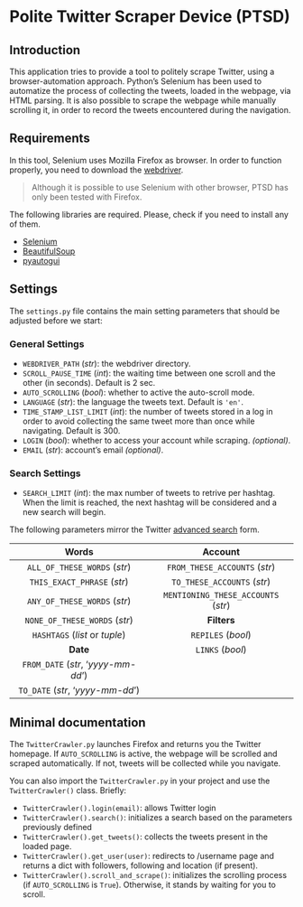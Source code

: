 <h1 id="polite-twitter-scraper-device-ptsd">Polite Twitter Scraper Device (PTSD)</h1>
<h2 id="introduction">Introduction</h2>
<p>This application tries to provide a tool to politely scrape Twitter, using a browser-automation approach. Python’s Selenium has been used to automatize the process of collecting the tweets, loaded in the webpage, via HTML parsing. It is also possible to scrape the webpage while manually scrolling it, in order to record the tweets encountered during the navigation.</p>
<h2 id="requirements">Requirements</h2>
<p>In this  tool, Selenium uses Mozilla Firefox as browser. In order to function properly, you need to download the <a href="%5Bhttps://github.com/mozilla/geckodriver/releases%5D(https://github.com/mozilla/geckodriver/releases)">webdriver</a>.</p>
<blockquote>
<p>Although it is possible to use Selenium with other browser, PTSD has only been tested with Firefox.</p>
</blockquote>
<p>The following libraries are required. Please, check if you need to install any of them.</p>
<ul>
<li><a href="https://pypi.org/project/selenium/">Selenium</a></li>
<li><a href="https://pypi.org/project/beautifulsoup4/">BeautifulSoup</a></li>
<li><a href="https://pypi.org/project/PyAutoGUI/">pyautogui</a></li>
</ul>
<h2 id="settings">Settings</h2>
<p>The <code>settings.py</code> file contains the main setting parameters that should be adjusted before we start:</p>
<h3 id="general-settings">General Settings</h3>
<ul>
<li><code>WEBDRIVER_PATH</code> (<em>str</em>): the webdriver directory.</li>
<li><code>SCROLL_PAUSE_TIME</code> (<em>int</em>): the waiting time between one scroll and the other (in seconds). Default is 2 sec.</li>
<li><code>AUTO_SCROLLING</code> (<em>bool</em>): whether to active the auto-scroll mode.</li>
<li><code>LANGUAGE</code> (<em>str</em>): the language the tweets text. Default is <code>'en'</code>.</li>
<li><code>TIME_STAMP_LIST_LIMIT</code>  (<em>int</em>): the number of tweets stored in a log in order to avoid collecting the same tweet more than once while navigating. Default is 300.</li>
<li><code>LOGIN</code> (<em>bool</em>): whether to access your account while scraping. <em>(optional)</em>.</li>
<li><code>EMAIL</code> (<em>str</em>): account’s email <em>(optional)</em>.</li>
</ul>
<h3 id="search-settings">Search Settings</h3>
<ul>
<li><code>SEARCH_LIMIT</code> (<em>int</em>): the max number of tweets to retrive per hashtag. When the limit is reached, the next hashtag will be considered and a new search will begin.</li>
</ul>
<p>The following parameters mirror the Twitter <a href="https://twitter.com/search-advanced">advanced search</a> form.</p>

<table>
<thead>
<tr>
<th align="center"><strong>Words</strong></th>
<th align="center"><strong>Account</strong></th>
</tr>
</thead>
<tbody>
<tr>
<td align="center"><code>ALL_OF_THESE_WORDS</code> (<em>str</em>)</td>
<td align="center"><code>FROM_THESE_ACCOUNTS</code> (<em>str</em>)</td>
</tr>
<tr>
<td align="center"><code>THIS_EXACT_PHRASE</code> (<em>str</em>)</td>
<td align="center"><code>TO_THESE_ACCOUNTS</code> (<em>str</em>)</td>
</tr>
<tr>
<td align="center"><code>ANY_OF_THESE_WORDS</code> (<em>str</em>)</td>
<td align="center"><code>MENTIONING_THESE_ACCOUNTS</code> (<em>str</em>)</td>
</tr>
<tr>
<td align="center"><code>NONE_OF_THESE_WORDS</code> (<em>str</em>)</td>
<td align="center"><strong>Filters</strong></td>
</tr>
<tr>
<td align="center"><code>HASHTAGS</code> (<em>list</em> or <em>tuple</em>)</td>
<td align="center"><code>REPILES</code> (<em>bool</em>)</td>
</tr>
<tr>
<td align="center"><strong>Date</strong></td>
<td align="center"><code>LINKS</code> (<em>bool</em>)</td>
</tr>
<tr>
<td align="center"><code>FROM_DATE</code> (<em>str</em>, ‘<em>yyyy-mm-dd</em>’)</td>
<td align="center"></td>
</tr>
<tr>
<td align="center"><code>TO_DATE</code> (<em>str</em>, ‘<em>yyyy-mm-dd</em>’)</td>
<td align="center"></td>
</tr>
</tbody>
</table><h2 id="minimal-documentation">Minimal documentation</h2>
<p>The <code>TwitterCrawler.py</code> launches Firefox and returns you the Twitter homepage. If  <code>AUTO_SCROLLING</code> is active, the webpage will be scrolled and scraped automatically. If not, tweets will be collected while you navigate.</p>
<p>You can also import the <code>TwitterCrawler.py</code> in your project and use the <code>TwitterCrawler()</code> class. Briefly:</p>
<ul>
<li><code>TwitterCrawler().login(email)</code>: allows Twitter login</li>
<li><code>TwitterCrawler().search()</code>: initializes a search based on the parameters previously defined</li>
<li><code>TwitterCrawler().get_tweets()</code>: collects the tweets present in the loaded page.</li>
<li><code>TwitterCrawler().get_user(user)</code>: redirects to /username page and returns a dict with followers, following and location (if present).</li>
<li><code>TwitterCrawler().scroll_and_scrape()</code>: initializes the scrolling process (if <code>AUTO_SCROLLING</code> is <code>True</code>). Otherwise, it stands by waiting for you to scroll.</li>
</ul>